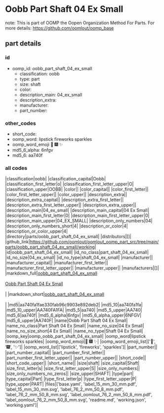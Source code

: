 # Oobb Part Shaft 04 Ex Small  

note: This is part of OOMP the Oopen Organization Method For Parts. For more details: https://github.com/oomlout/oomp_base

##  part details





### id
* oomp_id: oobb_part_shaft_04_ex_small
  * classification: oobb
  * type: part
  * size: shaft
  * color: 
  * description_main: 04_ex_small
  * description_extra: 
  * manufacturer: 
  * part_number: 

### other_codes
* short_code: 
* oomp_word: lipstick fireworks sparkles
* oomp_word_emoji :lipstick: :fireworks: :sparkles:
* md5_6_alpha: 6nfgv
* md5_6: aa740f

### all codes 
|classification|oobb|
|classification_capital|Oobb|
|classification_first_letter|o|
|classification_first_letter_upper|O|
|classification_upper|OOBB|
|color||
|color_capital||
|color_first_letter||
|color_first_letter_upper||
|color_upper||
|description_extra||
|description_extra_capital||
|description_extra_first_letter||
|description_extra_first_letter_upper||
|description_extra_upper||
|description_main|04_ex_small|
|description_main_capital|04 Ex Small|
|description_main_first_letter|0|
|description_main_first_letter_upper|0|
|description_main_upper|04_EX_SMALL|
|description_only_numbers|04|
|description_only_numbers_short|4|
|description_or_color|4|
|description_or_color_upper|4|
|directory|parts/oobb_part_shaft_04_ex_small|
|distributors|[]|
|github_link|https://github.com/oomlout/oomlout_oomp_part_src/tree/main/parts/oobb_part_shaft_04_ex_small/working|
|id|oobb_part_shaft_04_ex_small|
|id_no_class|part_shaft_04_ex_small|
|id_no_size|04_ex_small|
|id_no_type|shaft_04_ex_small|
|manufacturer||
|manufacturer_capital||
|manufacturer_first_letter||
|manufacturer_first_letter_upper||
|manufacturer_upper||
|manufacturers|[]|
|markdown_full|[oobb_part_shaft_04_ex_small](https://github.com/oomlout/oomlout_oomp_part_src/tree/main/parts/oobb_part_shaft_04_ex_small/working)<br>[](https://github.com/oomlout/oomlout_oomp_part_src/tree/main/parts/oobb_part_shaft_04_ex_small/working)<br>[Oobb Part Shaft 04 Ex Small](https://github.com/oomlout/oomlout_oomp_part_src/tree/main/parts/oobb_part_shaft_04_ex_small/working)<br><br>|
|markdown_short|[oobb_part_shaft_04_ex_small](https://github.com/oomlout/oomlout_oomp_part_src/tree/main/parts/oobb_part_shaft_04_ex_small/working)<br><br>|
|md5|aa740fa1fae330fab96c9903e892deb2|
|md5_10|aa740fa1fa|
|md5_10_upper|AA740FA1FA|
|md5_5|aa740|
|md5_5_upper|AA740|
|md5_6|aa740f|
|md5_6_alpha|6nfgv|
|md5_6_alpha_upper|6NFGV|
|md5_6_upper|AA740F|
|name|Oobb Part Shaft 04 Ex Small|
|name_no_class|Part Shaft 04 Ex Small|
|name_no_size|04 Ex Small|
|name_no_size_short|4 Ex Small|
|name_no_type|Shaft 04 Ex Small|
|oomp_key|oomp_oobb_part_shaft_04_ex_small|
|oomp_word|lipstick fireworks sparkles|
|oomp_word_emoji|:lipstick: :fireworks: :sparkles:|
|oomp_word_emoji_list|[':lipstick:', ':fireworks:', ':sparkles:']|
|oomp_word_list|['lipstick', 'fireworks', 'sparkles']|
|part_number||
|part_number_capital||
|part_number_first_letter||
|part_number_first_letter_upper||
|part_number_upper||
|short_code||
|short_code_upper||
|short_name||
|size|shaft|
|size_capital|Shaft|
|size_first_letter|s|
|size_first_letter_upper|S|
|size_only_numbers||
|size_only_numbers_no_zeros||
|size_upper|SHAFT|
|type|part|
|type_capital|Part|
|type_first_letter|p|
|type_first_letter_upper|P|
|type_upper|PART|
|files|['base.yaml', 'label_15_mm_30_mm.pdf', 'label_15_mm_30_mm.svg', 'label_76_2_mm_50_8_mm.pdf', 'label_76_2_mm_50_8_mm.svg', 'label_oomlout_76_2_mm_50_8_mm.pdf', 'label_oomlout_76_2_mm_50_8_mm.svg', 'readme.md', 'working.json', 'working.yaml']|
